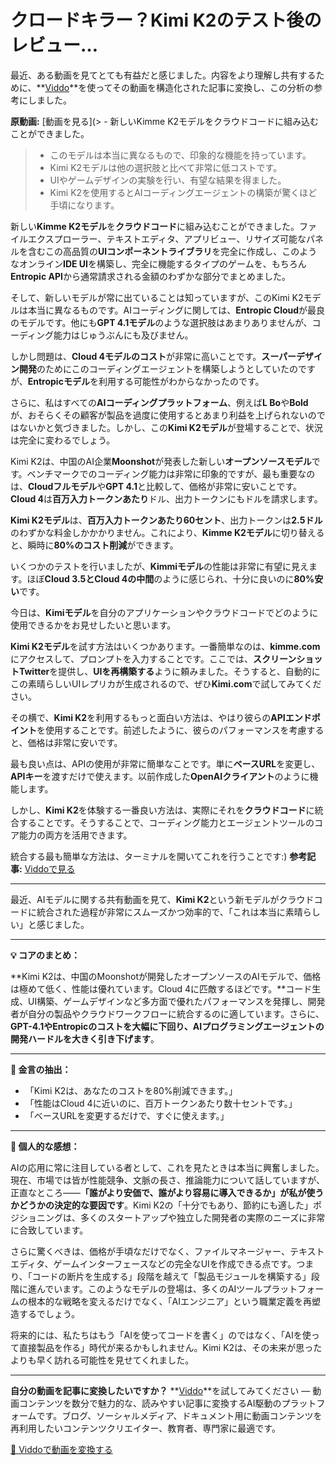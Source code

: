 # クロードキラー？Kimi K2のテスト後のレビュー…

最近、ある動画を見てとても有益だと感じました。内容をより理解し共有するために、**[Viddo](https://viddo.pro/)**を使ってその動画を構造化された記事に変換し、この分析の参考にしました。

**原動画:** [動画を見る](> - 新しいKimme K2モデルをクラウドコードに組み込むことができました。
> - このモデルは本当に異なるもので、印象的な機能を持っています。
> - Kimi K2モデルは他の選択肢と比べて非常に低コストです。
> - UIやゲームデザインの実験を行い、有望な結果を得ました。
> - Kimi K2を使用するとAIコーディングエージェントの構築が驚くほど手頃になります。

新しい**Kimme K2モデル**を**クラウドコード**に組み込むことができました。ファイルエクスプローラー、テキストエディタ、アプリビュー、リサイズ可能なパネルを含むこの高品質の**UIコンポーネントライブラリ**を完全に作成し、このようなオンライン**IDE UI**を構築し、完全に機能するタイプのゲームを、もちろん**Entropic API**から通常請求される金額のわずかな部分でまとめました。

そして、新しいモデルが常に出ていることは知っていますが、このKimi K2モデルは本当に異なるものです。AIコーディングに関しては、**Entropic Cloud**が最良のモデルです。他にも**GPT 4.1モデル**のような選択肢はあまりありませんが、コーディング能力はじゅうぶんにも及びません。

しかし問題は、**Cloud 4モデルのコスト**が非常に高いことです。**スーパーデザイン開発**のためにこのコーディングエージェントを構築しようとしていたのですが、**Entropicモデル**を利用する可能性がわからなかったのです。

さらに、私はすべての**AIコーディングプラットフォーム**、例えば**L Bo**や**Bold**が、おそらくその顧客が製品を過度に使用するとあまり利益を上げられないのではないかと気づきました。しかし、この**Kimi K2モデル**が登場することで、状況は完全に変わるでしょう。

Kimi K2は、中国のAI企業**Moonshot**が発表した新しい**オープンソースモデル**です。ベンチマークでのコーディング能力は非常に印象的ですが、最も重要なのは、**Cloudフルモデル**や**GPT 4.1**と比較して、価格が非常に安いことです。**Cloud 4**は**百万入力トークンあたり**ドル、出力トークンにもドルを請求します。

**Kimi K2モデル**は、**百万入力トークンあたり60セント**、出力トークンは**2.5ドル**のわずかな料金しかかかりません。これにより、**Kimme K2モデル**に切り替えると、瞬時に**80%のコスト削減**ができます。

いくつかのテストを行いましたが、**Kimmiモデル**の性能は非常に有望に見えます。ほぼ**Cloud 3.5とCloud 4の中間**のように感じられ、十分に良いのに**80%安い**です。

今日は、**Kimiモデル**を自分のアプリケーションやクラウドコードでどのように使用できるかをお見せしたいと思います。

**Kimi K2モデル**を試す方法はいくつかあります。一番簡単なのは、**kimme.com**にアクセスして、プロンプトを入力することです。ここでは、**スクリーンショットTwitter**を提供し、**UIを再構築する**ように頼みました。そうすると、自動的にこの素晴らしいUIレプリカが生成されるので、ぜひ**Kimi.com**で試してみてください。

その横で、**Kimi K2**を利用するもっと面白い方法は、やはり彼らの**APIエンドポイント**を使用することです。前述したように、彼らのパフォーマンスを考慮すると、価格は非常に安いです。

最も良い点は、APIの使用が非常に簡単なことです。単に**ベースURL**を変更し、**APIキー**を渡すだけで使えます。以前作成した**OpenAIクライアント**のように機能します。

しかし、**Kimi K2**を体験する一番良い方法は、実際にそれを**クラウドコード**に統合することです。そうすることで、コーディング能力とエージェントツールのコア能力の両方を活用できます。

統合する最も簡単な方法は、ターミナルを開いてこれを行うことです:)
**参考記事:** [Viddoで見る](https://viddo.pro/zh/video-result/ab78a578-e160-4137-862a-397e1ee74fd2)

---

最近、AIモデルに関する共有動画を見て、**Kimi K2**という新モデルがクラウドコードに統合された過程が非常にスムーズかつ効率的で、「これは本当に素晴らしい」と感じました。

---

**💡 コアのまとめ：**

**Kimi K2は、中国のMoonshotが開発したオープンソースのAIモデルで、価格は極めて低く、性能は優れています。Cloud 4に匹敵するほどです。**コード生成、UI構築、ゲームデザインなど多方面で優れたパフォーマンスを発揮し、開発者が自分の製品やクラウドワークフローに統合するのに適しています。さらに、**GPT-4.1やEntropicのコストを大幅に下回り、AIプログラミングエージェントの開発ハードルを大きく引き下げます**。

---

**🎯 金言の抽出：**

- 「Kimi K2は、あなたのコストを80%削減できます。」
- 「性能はCloud 4に近いのに、百万トークンあたり数十セントです。」
- 「ベースURLを変更するだけで、すぐに使えます。」

---

**🧠 個人的な感想：**

AIの応用に常に注目している者として、これを見たときは本当に興奮しました。現在、市場では皆が性能競争、文脈の長さ、推論能力について話していますが、正直なところ——**「誰がより安価で、誰がより容易に導入できるか」が私が使うかどうかの決定的な要因です**。Kimi K2の「十分でもあり、節約にも適した」ポジショニングは、多くのスタートアップや独立した開発者の実際のニーズに非常に合致しています。

さらに驚くべきは、価格が手頃なだけでなく、ファイルマネージャー、テキストエディタ、ゲームインターフェースなどの完全なUIを作成できる点です。つまり、「コードの断片を生成する」段階を越えて「製品モジュールを構築する」段階に進んでいます。このようなモデルの登場は、多くのAIツールプラットフォームの根本的な戦略を変えるだけでなく、「AIエンジニア」という職業定義を再塑造するでしょう。

将来的には、私たちはもう「AIを使ってコードを書く」のではなく、「AIを使って直接製品を作る」時代が来るかもしれません。Kimi K2は、その未来が思ったよりも早く訪れる可能性を見せてくれました。

---

**自分の動画を記事に変換したいですか？** **[Viddo](https://viddo.pro/)**を試してみてください — 動画コンテンツを数分で魅力的な、読みやすい記事に変換するAI駆動のプラットフォームです。ブログ、ソーシャルメディア、ドキュメント用に動画コンテンツを再利用したいコンテンツクリエイター、教育者、専門家に最適です。

[🚀 Viddoで動画を変換する](https://viddo.pro/)